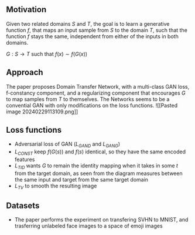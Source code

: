 ## Motivation
Given two related domains $S$ and $T$, the goal is to learn a generative function $f$, that maps an input sample from $S$ to the domain $T$, such that the function $f$ stays the same, independent from either of the inputs in both domains.

$G: S \rightarrow T$ such that $f(x) \sim f(G(x))$
## Approach
The paper proposes Domain Transfer Network, with a multi-class GAN loss, f-constancy component, and a regularizing component that encourages $G$ to map samples from $T$ to themselves.
The Networks seems to be a convential GAN with only modifications on the loss functions.
![[Pasted image 20240229113109.png]]
## Loss functions
- Adversarial loss of GAN ($L_{GAND}$ and $L_{GANG}$)
- $L_{CONST}$ keep $f(G(s))$ and $f(s)$ identical, so they have the same encoded features
- $L_{TID}$ wants $G$ to remain the identity mapping when it takes in some $t$ from the target domain, as seen from the diagram measures between the same input and target from the same target domain
- $L_{TV}$ to smooth the resulting image
## Datasets
- The paper performs the experiment on transfering SVHN to MNIST, and trasferring unlabeled face images to a space of emoji images
